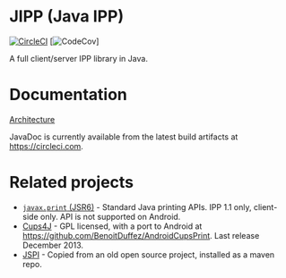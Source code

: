 # JIPP (Java IPP)

[![CircleCI](https://circleci.com/gh/e2em/jipp.svg?style=shield&circle-token=6641e01d90c7cf22d45e6b01d46bf2e9630777c4)](https://circleci.com/gh/e2em/jipp) [![CodeCov](https://codecov.io/github/e2em/jipp/coverage.svg?branch=master&token=tBlASKX9VN)]

A full client/server IPP library in Java.

# Documentation

[Architecture](doc/architecture.md)

JavaDoc is currently available from the latest build artifacts at https://circleci.com.

# Related projects

* [`javax.print` (JSR6)](https://docs.oracle.com/javase/7/docs/api/javax/print/package-summary.html) - Standard Java
printing APIs. IPP 1.1 only, client-side only. API is not supported on Android.
* [Cups4J](http://www.cups4j.org/) - GPL licensed, with a port to Android at
https://github.com/BenoitDuffez/AndroidCupsPrint. Last release December 2013.
* [JSPI](https://github.com/bhagyas/jspi) - Copied from an old open source project, installed as a maven repo.
